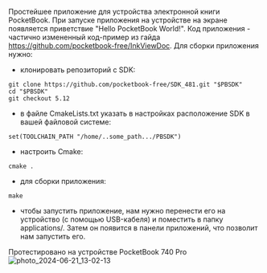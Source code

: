 Простейшее приложение для устройства электронной книги PocketBook.
При запуске приложения на устройстве на экране появляется приветствие "Hello PocketBook World!".
Код приложения - частично измененный код-пример из гайда https://github.com/pocketbook-free/InkViewDoc.
Для сборки приложения нужно:
- клонировать репозиторий с SDK:
```
git clone https://github.com/pocketbook-free/SDK_481.git "$PBSDK"
cd "$PBSDK"
git checkout 5.12
```
- в файле CmakeLists.txt указать в настройках расположение SDK в вашей файловой системе:
```
set(TOOLCHAIN_PATH "/home/..some_path.../PBSDK")
```
- настроить Cmake:
```
cmake .
```
- для сборки приложения:
```
make
```
- чтобы запустить приложение, нам нужно перенести его на устройство (с помощью USB-кабеля) и поместить в папку applications/. Затем он появится в панели приложений, что позволит нам запустить его.

Протестировано на устройстве PocketBook 740 Pro
![photo_2024-06-21_13-02-13](https://github.com/senior-kapitoshka/Hello_PocketBook/assets/159151320/942003c3-a04f-4945-bb34-1ba2f418d945)
